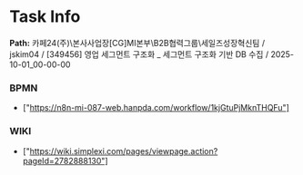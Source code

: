 # Task Info

**Path:** 카페24(주)\본사사업장\[CG]MI본부\B2B협력그룹\세일즈성장혁신팀 / jskim04 / [349456] 영업 세그먼트 구조화 _ 세그먼트 구조화 기반 DB 수집 / 2025-10-01_00-00-00

### BPMN
- ["https://n8n-mi-087-web.hanpda.com/workflow/1kjGtuPjMknTHQFu"]

### WIKI
- ["https://wiki.simplexi.com/pages/viewpage.action?pageId=2782888130"]

